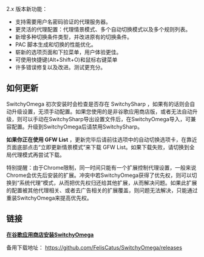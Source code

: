 2.x 版本新功能：
* 支持需要用户名密码验证的代理服务器。
* 更灵活的代理配置：代理情景模式、多个自动切换模式以及多个规则列表。
* 新增多种切换条件类型，并改进原有的切换条件。
* PAC 脚本生成和切换的性能优化。
* 崭新的选项页面和下拉菜单，用户体验更佳。
* 可使用快捷键(Alt+Shift+O)和鼠标右键菜单
* 许多错误修复以及改进。测试更充分。

## 如何更新
SwitchyOmega 初次安装时会检查是否存在 SwitchySharp ，如果有的话则会自动升级设置，无须手动配置。如果您使用的是非谷歌应用商店版，或者无法自动升级，则可以手动在SwitchySharp导出设置文件后，在SwitchyOmega导入，可兼容配置。升级到SwitchyOmega后请禁用SwitchySharp。

**如果你正在使用 GFW List** ，更新完毕后请前往选项中的自动切换选项卡，在靠近页面底部点击“立即更新情景模式”来下载 GFW List。如果下载失败，请切换到全局代理模式再尝试下载。

特别提醒：由于Chrome限制，同一时间只能有一个扩展控制代理设置，一般来说Chrome会优先后安装的扩展。冲突中若SwitchyOmega获得了优先权，则可以切换到“系统代理”模式，从而把优先权归还给其他扩展，从而解决问题。如果此扩展的配置被其他代理相关、或者去广告相关的扩展覆盖，则问题无法解决，只能通过重装SwitchyOmega来提高优先权。

## 链接

**[在谷歌应用商店安装SwitchyOmega](https://chrome.google.com/webstore/detail/proxy-switchyomega/padekgcemlokbadohgkifijomclgjgif)**

备用下载地址： https://github.com/FelisCatus/SwitchyOmega/releases